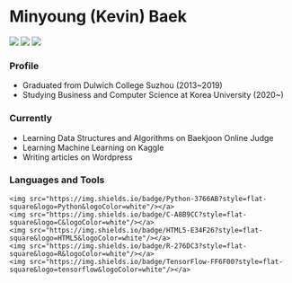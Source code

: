 <h1>Minyoung (Kevin) Baek</h1>

<img src="https://img.shields.io/badge/kevinmy100-E4405F?style=flat-square&logo=Instagram&logoColor=white"/></a>
<img src="https://img.shields.io/badge/kevinbaek01@gmail.com-EA4335?style=flat-square&logo=Gmail&logoColor=white"/></a>
<img src="https://img.shields.io/badge/kevinthespace.wordpress.com-21759B?style=flat-square&logo=WordPress&logoColor=white"/></a>

<h3> Profile </h3>
    <ul>
        <li> Graduated from Dulwich College Suzhou (2013~2019) </li>
        <li> Studying Business and Computer Science at Korea University (2020~) </li>
    </ul>

<h3> Currently </h3>
    <ul>
        <li> Learning Data Structures and Algorithms on Baekjoon Online Judge </li>
        <li> Learning Machine Learning on Kaggle </li>
        <li> Writing articles on Wordpress </li>
    </ul>

<h3> Languages and Tools </h3>

    <img src="https://img.shields.io/badge/Python-3766AB?style=flat-square&logo=Python&logoColor=white"/></a>
    <img src="https://img.shields.io/badge/C-A8B9CC?style=flat-square&logo=C&logoColor=white"/></a>
    <img src="https://img.shields.io/badge/HTML5-E34F26?style=flat-square&logo=HTML5&logoColor=white"/></a>
    <img src="https://img.shields.io/badge/R-276DC3?style=flat-square&logo=R&logoColor=white"/></a>
    <img src="https://img.shields.io/badge/TensorFlow-FF6F00?style=flat-square&logo=tensorflow&logoColor=white"/></a>
